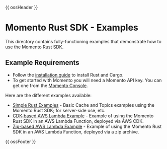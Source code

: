 {{ ossHeader }}

# Momento Rust SDK - Examples

This directory contains fully-functioning examples that demonstrate how to use the Momento Rust SDK.

## Example Requirements

- Follow the [installation guide](https://doc.rust-lang.org/cargo/getting-started/installation.html) to install Rust and Cargo.
- To get started with Momento you will need a Momento API key. You can get one from the [Momento Console](https://console.gomomento.com).

Here are the different examples available:

- [Simple Rust Examples](./rust) - Basic Cache and Topics examples using the Momento Rust SDK; for server-side use, etc.
- [CDK-based AWS Lambda Example](./aws/cdk-lambda) - Example of using the Momento Rust SDK in an AWS Lambda Function, deployed via AWS CDK.
- [Zip-based AWS Lambda Example](./aws/zip-lambda) - Example of using the Momento Rust SDK in an AWS Lambda Function, deployed via a zip archive.

{{ ossFooter }}
